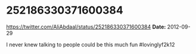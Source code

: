 # 252186330371600384
https://twitter.com/AliAbdaal/status/252186330371600384
**Date:** 2012-09-29

I never knew talking to people could be this much fun #lovinglyf2k12
